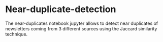 # Near-duplicate-detection
The near-duplicates notebook jupyter allows to detect near duplicates of newsletters coming from 3 different sources using the Jaccard similarity technique.
